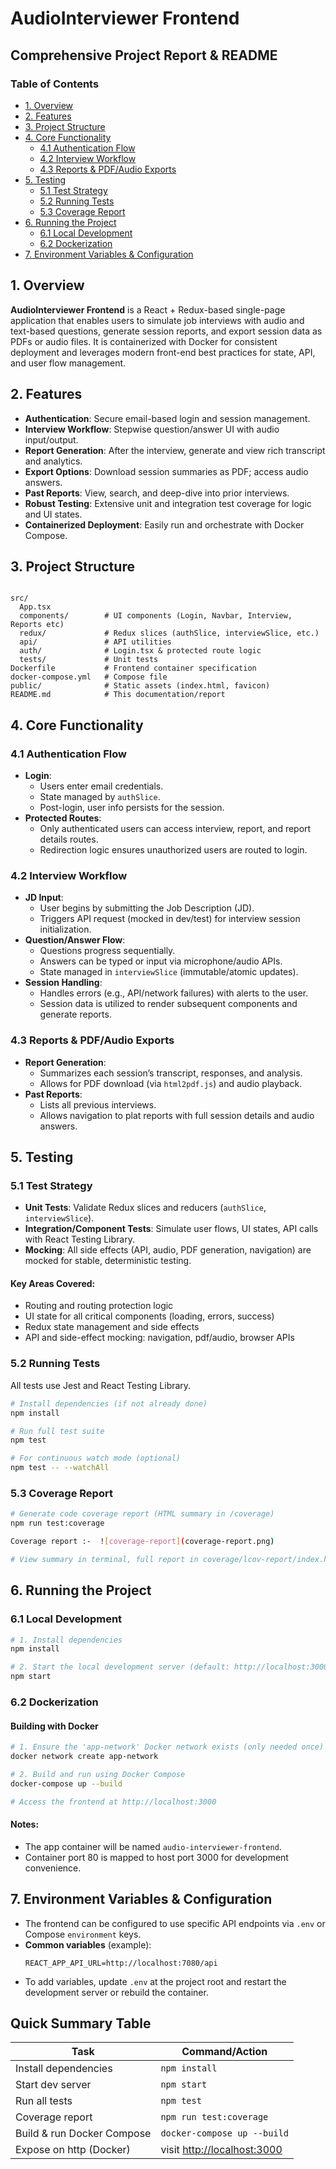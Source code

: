 # AudioInterviewer Frontend  
## Comprehensive Project Report & README

### Table of Contents
- [1. Overview](#1-overview)
- [2. Features](#2-features)
- [3. Project Structure](#3-project-structure)
- [4. Core Functionality](#4-core-functionality)
  - [4.1 Authentication Flow](#41-authentication-flow)
  - [4.2 Interview Workflow](#42-interview-workflow)
  - [4.3 Reports & PDF/Audio Exports](#43-reports--pdfaudio-exports)
- [5. Testing](#5-testing)
  - [5.1 Test Strategy](#51-test-strategy)
  - [5.2 Running Tests](#52-running-tests)
  - [5.3 Coverage Report](#53-coverage-report)
- [6. Running the Project](#6-running-the-project)
  - [6.1 Local Development](#61-local-development)
  - [6.2 Dockerization](#62-dockerization)
- [7. Environment Variables & Configuration](#7-environment-variables--configuration)

## 1. Overview

**AudioInterviewer Frontend** is a React + Redux-based single-page application that enables users to simulate job interviews with audio and text-based questions, generate session reports, and export session data as PDFs or audio files. It is containerized with Docker for consistent deployment and leverages modern front-end best practices for state, API, and user flow management.

## 2. Features

- **Authentication**: Secure email-based login and session management.
- **Interview Workflow**: Stepwise question/answer UI with audio input/output.
- **Report Generation**: After the interview, generate and view rich transcript and analytics.
- **Export Options**: Download session summaries as PDF; access audio answers.
- **Past Reports**: View, search, and deep-dive into prior interviews.
- **Robust Testing**: Extensive unit and integration test coverage for logic and UI states.
- **Containerized Deployment**: Easily run and orchestrate with Docker Compose.

## 3. Project Structure

```

src/
  App.tsx
  components/        # UI components (Login, Navbar, Interview, Reports etc)
  redux/             # Redux slices (authSlice, interviewSlice, etc.)
  api/               # API utilities 
  auth/              # Login.tsx & protected route logic
  tests/             # Unit tests            
Dockerfile           # Frontend container specification
docker-compose.yml   # Compose file 
public/              # Static assets (index.html, favicon)
README.md            # This documentation/report
```

## 4. Core Functionality

### 4.1 Authentication Flow
- **Login**:
  - Users enter email credentials.
  - State managed by `authSlice`.
  - Post-login, user info persists for the session.
- **Protected Routes**:
  - Only authenticated users can access interview, report, and report details routes.
  - Redirection logic ensures unauthorized users are routed to login.

### 4.2 Interview Workflow
- **JD Input**:
  - User begins by submitting the Job Description (JD).
  - Triggers API request (mocked in dev/test) for interview session initialization.
- **Question/Answer Flow**:
  - Questions progress sequentially.
  - Answers can be typed or input via microphone/audio APIs.
  - State managed in `interviewSlice` (immutable/atomic updates).
- **Session Handling**:
  - Handles errors (e.g., API/network failures) with alerts to the user.
  - Session data is utilized to render subsequent components and generate reports.

### 4.3 Reports & PDF/Audio Exports
- **Report Generation**:
  - Summarizes each session’s transcript, responses, and analysis.
  - Allows for PDF download (via `html2pdf.js`) and audio playback.
- **Past Reports**:
  - Lists all previous interviews.
  - Allows navigation to plat reports with full session details and audio answers.

## 5. Testing

### 5.1 Test Strategy

- **Unit Tests**: Validate Redux slices and reducers (`authSlice`, `interviewSlice`).
- **Integration/Component Tests**: Simulate user flows, UI states, API calls with React Testing Library.
- **Mocking**: All side effects (API, audio, PDF generation, navigation) are mocked for stable, deterministic testing.

#### Key Areas Covered:
- Routing and routing protection logic
- UI state for all critical components (loading, errors, success)
- Redux state management and side effects
- API and side-effect mocking: navigation, pdf/audio, browser APIs

### 5.2 Running Tests

All tests use Jest and React Testing Library.

```sh
# Install dependencies (if not already done)
npm install

# Run full test suite
npm test

# For continuous watch mode (optional)
npm test -- --watchAll
```

### 5.3 Coverage Report

```sh
# Generate code coverage report (HTML summary in /coverage)
npm run test:coverage

Coverage report :-  ![coverage-report](coverage-report.png)

# View summary in terminal, full report in coverage/lcov-report/index.html
```

## 6. Running the Project

### 6.1 Local Development

```sh
# 1. Install dependencies
npm install

# 2. Start the local development server (default: http://localhost:3000)
npm start
```

### 6.2 Dockerization

#### Building with Docker

```sh
# 1. Ensure the 'app-network' Docker network exists (only needed once)
docker network create app-network

# 2. Build and run using Docker Compose
docker-compose up --build

# Access the frontend at http://localhost:3000
```

#### Notes:
- The app container will be named `audio-interviewer-frontend`.
- Container port 80 is mapped to host port 3000 for development convenience.

## 7. Environment Variables & Configuration

- The frontend can be configured to use specific API endpoints via `.env` or Compose `environment` keys.
- **Common variables** (example):
  ```
  REACT_APP_API_URL=http://localhost:7080/api
  ```
- To add variables, update `.env` at the project root and restart the development server or rebuild the container.


## Quick Summary Table

| Task                         | Command/Action                                    |
|------------------------------|---------------------------------------------------|
| Install dependencies         | `npm install`                                     |
| Start dev server             | `npm start`                                       |
| Run all tests                | `npm test`                                        |
| Coverage report              | `npm run test:coverage`                          |
| Build & run Docker Compose   | `docker-compose up --build`                       |             |
| Expose on http (Docker)      | visit [http://localhost:3000](http://localhost:3000) |

